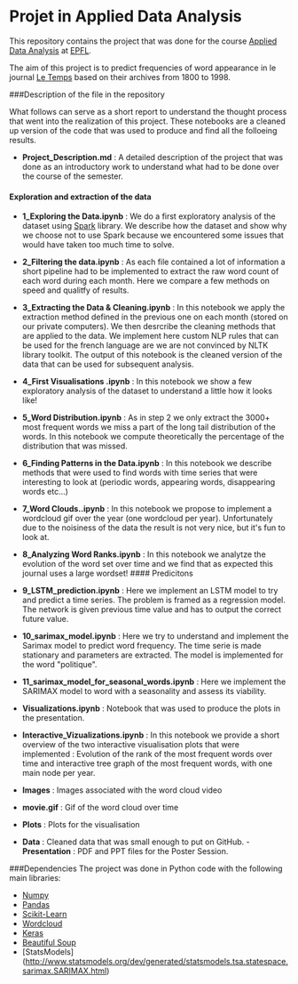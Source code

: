 # Projet in Applied Data Analysis

This repository contains the project that was done for the course [Applied Data Analysis](http://edu.epfl.ch/coursebook/en/applied-data-analysis-CS-401) at [EPFL](www.epfl.ch).

The aim of this project is to predict frequencies of word appearance in le journal [Le Temps](https://www.letemps.ch/) based on their archives from 1800 to 1998.

###Description of the file in the repository

What follows can serve as a short report to understand the thought process that went into the realization of this project. These notebooks are a cleaned up version of the code that was used to produce and find all the folloeing results.
- **Project_Description.md** : A detailed description of the project that was done as an introductory work to understand what had to be done over the course of the semester.
#### Exploration and extraction of the data
- **1_Exploring the Data.ipynb** : We do a first exploratory analysis of the dataset using [Spark](http://spark.apache.org/) library. We describe how the dataset and show why we choose not to use Spark because we encountered some issues that would have taken too much time to solve.
- **2_Filtering the data.ipynb** : As each file contained a lot of information a short pipeline had to be implemented to extract the raw word count of each word during each month. Here we compare a few methods on speed and qualitfy of results. 
- **3_Extracting the Data & Cleaning.ipynb** : In this notebook we apply the extraction method defined in the previous one on each month (stored on our private computers). We then desrcribe the cleaning methods that are applied to the data. We implement here custom NLP rules that can be used for the french language are we are not convinced by NLTK library toolkit. The output of this notebook is the cleaned version of the data that can be used for subsequent analysis.
- **4_First Visualisations .ipynb** : In this notebook we show a few exploratory analysis of the dataset to understand a little how it looks like!
- **5_Word Distribution.ipynb** : As in step 2 we only extract the 3000+ most frequent words we miss a part of the long tail distribution of the words. In this notebook we compute theoretically the percentage of the distribution that was missed.
- **6_Finding Patterns in the Data.ipynb** : In this notebook we describe methods that were used to find words with time series that were interesting to look at (periodic words, appearing words, disappearing words etc...)
- **7_Word Clouds..ipynb** : In this notebook we propose to implement a wordcloud gif over the year (one wordcloud per year). Unfortunately due to the noisiness of the data the result is not very nice, but it's fun to look at.
- **8_Analyzing Word Ranks.ipynb** : In this notebook we analytze the evolution of the word set over time and we find that as expected this journal uses a large wordset!
#### Predicitons
- **9_LSTM_prediction.ipynb** : Here we implement an LSTM model to try and predict a time series. The problem is framed as a regression model. The network is given previous time value and has to output the correct future value.
- **10_sarimax_model.ipynb** : Here we try to understand and implement the Sarimax model to predict word frequency. The time serie is made stationary and parameters are extracted. The model is implemented for the word "politique".
- **11_sarimax_model_for_seasonal_words.ipynb** : Here we implement the SARIMAX model to word with a seasonality and assess its viability.
- **Visualizations.ipynb** : Notebook that was used to produce the plots in the presentation.
- **Interactive_Vizualizations.ipynb** : In this notebook we provide a short overview of the two interactive visualisation plots that were implemented : Evolution of the rank of the most frequent words over time and interactive tree graph of the most frequent words, with one main node per year.

- **Images** : Images associated with the word cloud video
- **movie.gif** : Gif of the word cloud over time
- **Plots** : Plots for the visualisation
- **Data** : Cleaned data that was small enough to put on GitHub.
-**Presentation** : PDF and PPT files for the Poster Session.

###Dependencies
The project was done in Python code with the following main libraries: 

- [Numpy](http://www.numpy.org/)
- [Pandas](http://pandas.pydata.org/)
- [Scikit-Learn](http://scikit-learn.org/stable/)
- [Wordcloud](https://github.com/amueller/word_cloud)
- [Keras](https://keras.io/)
- [Beautiful Soup](https://www.crummy.com/software/BeautifulSoup/bs4/doc/)
- [StatsModels]
(http://www.statsmodels.org/dev/generated/statsmodels.tsa.statespace.sarimax.SARIMAX.html)
